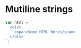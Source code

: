 # Mutiline strings


```javascript
var html = `
  <div>
    <span>Some HTML here</span>
  </div>
`;
```
